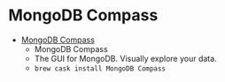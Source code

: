 # MongoDB Compass
- [MongoDB Compass](https://www.mongodb.com/products/compass)
  -  MongoDB Compass
  - The GUI for MongoDB. Visually explore your data.
  - `brew cask install MongoDB Compass`
